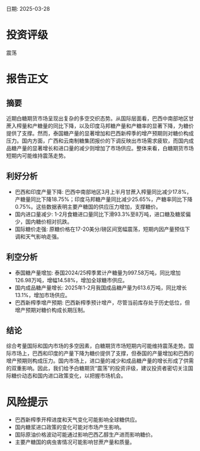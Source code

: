 
日期: 2025-03-28

# 投资评级

震荡

# 报告正文

## 摘要

近期白糖期货市场呈现出复杂的多空交织态势。从国际层面看，巴西中南部地区甘蔗入榨量和产糖量的同比下降，以及印度马邦糖产量和产糖率的显著下降，为糖价提供了支撑。然而，泰国糖产量的显著增加和巴西新榨季的增产预期则对糖价构成压力。国内方面，广西和云南制糖集团报价的下调反映出市场需求疲软，而国内成品糖产量的显著增长和进口量的减少则增加了市场供应。整体来看，白糖期货市场短期内可能维持震荡走势。

## 利好分析

* 巴西和印度产量下降: 巴西中南部地区3月上半月甘蔗入榨量同比减少17.8%，产糖量同比下降18.75%；印度马邦糖产量同比减少25.65%，产糖率同比下降0.75%。这些数据表明主要产糖国的供应压力增加，支撑糖价。
* 国内进口量减少: 1-2月食糖进口量同比下滑93.3%至8万吨，进口糖及糖浆偏少，国内糖价相对抗跌。
* 国际糖价走强: 原糖价格在17-20美分/磅区间宽幅震荡，短期内因产量预估下调和天气影响走强。

## 利空分析

* 泰国糖产量增加: 泰国2024/25榨季累计产糖量为997.58万吨，同比增加126.98万吨，增幅14.58%，增加全球糖市供应。
* 国内成品糖产量增长: 2025年1-2月我国成品糖产量为613.6万吨，同比增长13.1%，增加市场供应。
* 巴西新榨季增产预期: 巴西新榨季预计增产，尽管当前库存处于历史低位，但增产预期对糖价构成长期压制。

## 结论

综合考量国际和国内市场的多空因素，白糖期货市场短期内可能维持震荡走势。国际市场上，巴西和印度的产量下降为糖价提供了支撑，但泰国的产量增加和巴西的增产预期则构成压力。国内市场上，进口量的减少和成品糖产量的增长形成了供需的双重影响。因此，我们给予白糖期货“震荡”的投资评级，建议投资者密切关注国际糖价动态和国内进口政策变化，以把握市场机会。

# 风险提示

* 巴西新榨季开榨进度和天气变化可能影响全球糖供应。
* 国内糖浆进口政策的变化可能对市场产生影响。
* 国际原油价格波动可能通过影响巴西乙醇生产进而影响糖价。
* 主要产糖国的病虫害情况可能影响甘蔗产量和质量。
